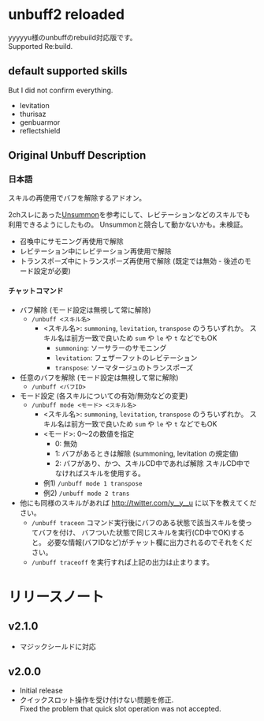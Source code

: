 # unbuff2 reloaded
yyyyyu様のunbuffのrebuild対応版です。  
Supported Re:build.  

## default supported skills
But I did not confirm everything.
* levitation
* thurisaz
* genbuarmor
* reflectshield

## Original Unbuff Description
### 日本語


スキルの再使用でバフを解除するアドオン。

2chスレにあった[Unsummon](http://mint.2ch.net/test/read.cgi/ogame2/1477572608/798)を参考にして、レビテーションなどのスキルでも利用できるようにしたもの。
Unsummonと競合して動かないかも。未検証。

- 召喚中にサモニング再使用で解除
- レビテーション中にレビテーション再使用で解除
- トランスポーズ中にトランスポーズ再使用で解除 (既定では無効 - 後述のモード設定が必要)

#### チャットコマンド

- バフ解除 (モード設定は無視して常に解除)
	- `/unbuff <スキル名>`
		- &lt;スキル名&gt;: `summoning`, `levitation`, `transpose` のうちいずれか。
			スキル名は前方一致で良いため `sum` や `le` や `t` などでもOK
			- `summoning`: ソーサラーのサモニング
			- `levitation`: フェザーフットのレビテーション
			- `transpose`: ソーマタージュのトランスポーズ
- 任意のバフを解除 (モード設定は無視して常に解除)
	- `/unbuff <バフID>`
- モード設定 (各スキルについての有効/無効などの変更)
	- `/unbuff mode <モード> <スキル名>`
		- &lt;スキル名&gt;: `summoning`, `levitation`, `transpose` のうちいずれか。
			スキル名は前方一致で良いため `sum` や `le` や `t` などでもOK
		- &lt;モード&gt;: 0～2の数値を指定
			- 0: 無効
			- 1: バフがあるときは解除 (summoning, levitation の規定値)
			- 2: バフがあり、かつ、スキルCD中であれば解除
				スキルCD中でなければスキルを使用する。
		- 例1) `/unbuff mode 1 transpose`
		- 例2) `/unbuff mode 2 trans`
- 他にも同様のスキルがあれば http://twitter.com/y__y__u に以下を教えてください。
	- `/unbuff traceon` コマンド実行後にバフのある状態で該当スキルを使ってバフを付け、
		バフついた状態で同じスキルを実行(CD中でOK)すると。
		必要な情報(バフIDなど)がチャット欄に出力されるのでそれをください。
	- `/unbuff traceoff` を実行すれば上記の出力は止まります。



# リリースノート
## v2.1.0
* マジックシールドに対応
## v2.0.0
* Initial release
* クイックスロット操作を受け付けない問題を修正.  
Fixed the problem that quick slot operation was not accepted.  
